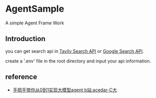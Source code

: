 # AgentSample
A simple Agent Frame Work

## Introduction
you can get search api in <a href="https://app.tavily.com/home">Tavily Search API</a> or <a href="https://serper.dev/playground">Google Search API</a>.

create a '.env' file in the root directory and input your api information.

## reference
- <a href="https://www.bilibili.com/video/BV1Sz421m7Rr/?p=12&spm_id_from=333.880.my_history.page.click&vd_source=84d44e282ec97a1eab9412a15da383b3">手把手带你从0到1实现大模型agent b站:acedar-C大</a> 